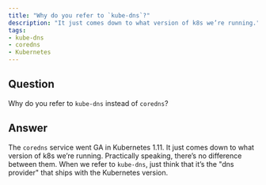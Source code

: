 ```yaml
---
title: "Why do you refer to `kube-dns`?"
description: "It just comes down to what version of k8s we’re running."
tags:
- kube-dns
- coredns
- Kubernetes
---
```


## Question

Why do you refer to `kube-dns` instead of `coredns`?


## Answer

The `coredns` service went GA in Kubernetes 1.11. It just comes down to what version of k8s we’re running. Practically speaking, there’s no difference between them. When we refer to `kube-dns`, just think that it’s the "dns provider" that ships with the Kubernetes version.
